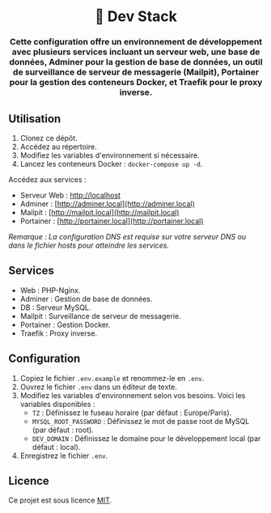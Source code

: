 <h1 align="center">🐋 Dev Stack</h1>
<h3 align="center">Cette configuration offre un environnement de développement avec plusieurs services incluant un serveur web, une base de données, Adminer pour la gestion de base de données, un outil de surveillance de serveur de messagerie (Mailpit), Portainer pour la gestion des conteneurs Docker, et Traefik pour le proxy inverse.</h3>

## Utilisation

1. Clonez ce dépôt.
2. Accédez au répertoire.
3. Modifiez les variables d'environnement si nécessaire.
4. Lancez les conteneurs Docker : `docker-compose up -d`.

Accédez aux services :
- Serveur Web : [http://localhost](http://localhost)
- Adminer : [http://adminer.local](http://adminer.local)
- Mailpit : [http://mailpit.local](http://mailpit.local)
- Portainer : [http://portainer.local](http://portainer.local)

*Remarque : La configuration DNS est requise sur votre serveur DNS ou dans le fichier hosts pour atteindre les services.*

## Services

- Web : PHP-Nginx.
- Adminer : Gestion de base de données.
- DB : Serveur MySQL.
- Mailpit : Surveillance de serveur de messagerie.
- Portainer : Gestion Docker.
- Traefik : Proxy inverse.

## Configuration

1. Copiez le fichier `.env.example` et renommez-le en `.env`.
2. Ouvrez le fichier `.env` dans un éditeur de texte.
3. Modifiez les variables d'environnement selon vos besoins. Voici les variables disponibles :
   - `TZ` : Définissez le fuseau horaire (par défaut : Europe/Paris).
   - `MYSQL_ROOT_PASSWORD` : Définissez le mot de passe root de MySQL (par défaut : root).
   - `DEV_DOMAIN` : Définissez le domaine pour le développement local (par défaut : local).
4. Enregistrez le fichier `.env`.

## Licence

Ce projet est sous licence [MIT](LICENSE).
